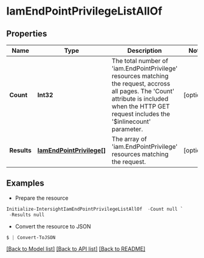 # IamEndPointPrivilegeListAllOf
## Properties

Name | Type | Description | Notes
------------ | ------------- | ------------- | -------------
**Count** | **Int32** | The total number of &#39;iam.EndPointPrivilege&#39; resources matching the request, accross all pages. The &#39;Count&#39; attribute is included when the HTTP GET request includes the &#39;$inlinecount&#39; parameter. | [optional] 
**Results** | [**IamEndPointPrivilege[]**](IamEndPointPrivilege.md) | The array of &#39;iam.EndPointPrivilege&#39; resources matching the request. | [optional] 

## Examples

- Prepare the resource
```powershell
Initialize-IntersightIamEndPointPrivilegeListAllOf  -Count null `
 -Results null
```

- Convert the resource to JSON
```powershell
$ | Convert-ToJSON
```

[[Back to Model list]](../README.md#documentation-for-models) [[Back to API list]](../README.md#documentation-for-api-endpoints) [[Back to README]](../README.md)

